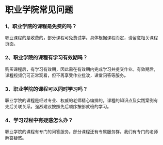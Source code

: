 # 职业学院常见问题

### 1、职业学院的课程是免费的吗？

职业课程的是收费的，部分课程可免费试学，具体根据课程而定，请留意相关课程页面。

### 2、职业学院的课程有学习有效期吗？

购买课程后，有学习有效期，因此需在有效期内完成学习并提交作业。有效期后，课程视频仍可正常观看，但不再享受作业批改，课堂问答等服务。

### 3、职业学院的课程可以同时学习吗？

职业学院的课程是经过专业、权威的老师精心编排的，课程的知识点及实践案例有先后关联关系，强烈建议按照先后顺序按部就班的学习。

### 4、学习过程中有疑惑怎么办？

职业学院的课程有专门的问答服务，部分课程还有专属服务群。我们有专门的老师解答疑惑。

